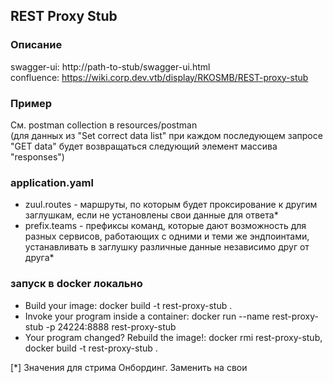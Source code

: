 ## REST Proxy Stub

### Описание
swagger-ui: http://path-to-stub/swagger-ui.html  
confluence: https://wiki.corp.dev.vtb/display/RKOSMB/REST-proxy-stub

### Пример
См. postman collection в resources/postman  
(для данных из "Set correct data list" при каждом последующем запросе "GET data" будет возвращаться следующий элемент
массива "responses")

### application.yaml
- zuul.routes - маршруты, по которым будет проксирование к другим заглушкам, если не установлены свои данные для ответа*
- prefix.teams - префиксы команд, которые дают возможность для разных сервисов, работающих с одними и теми же
эндпоинтами, устанавливать в заглушку различные данные независимо друг от друга*

### запуск в docker локально
- Build your image: docker build -t rest-proxy-stub .
- Invoke your program inside a container: docker run --name rest-proxy-stub -p 24224:8888 rest-proxy-stub
- Your program changed? Rebuild the image!: docker rmi rest-proxy-stub, docker build -t rest-proxy-stub .

[*] Значения для стрима Онбординг. Заменить на свои